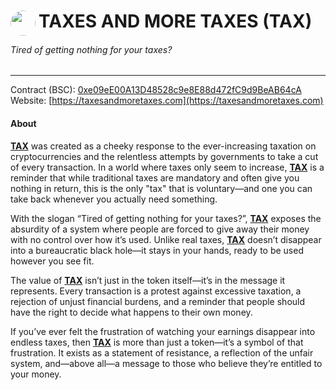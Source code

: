 <h1> 
<img src="./landing/public/taxator.svg"  style="width:40px;float:left;border-radius: 500px;margin-right: 1%"></img> 
TAXES AND MORE TAXES (TAX)
</h1>

###### Tired of getting nothing for your taxes?

---

Contract (BSC): [0xe09eE00A13D48528c9e8E88d472fC9d9BeAB64cA](https://bscscan.com/token/0xe09ee00a13d48528c9e8e88d472fc9d9beab64ca)
<br>Website: [https://taxesandmoretaxes.com](https://taxesandmoretaxes.com)

#### About

**[TAX](https://taxesandmoretaxes.com)** was created as a cheeky response to the ever-increasing taxation on cryptocurrencies and  the relentless attempts by governments to take a cut of every transaction. In a world where taxes only seem to increase, **[TAX](https://taxesandmoretaxes.com)** is a reminder that while traditional taxes are mandatory and often give you nothing in return, this is the only "tax" that is voluntary—and one you can take back whenever you actually need something.

With the slogan “Tired of getting nothing for your taxes?”, **[TAX](https://taxesandmoretaxes.com)** exposes the absurdity of a system where people are forced to give away their money with no control over how it’s used. Unlike real taxes, **[TAX](https://taxesandmoretaxes.com)** doesn’t disappear into a bureaucratic black hole—it stays in your hands, ready to be used however you see fit.

The value of **[TAX](https://taxesandmoretaxes.com)** isn’t just in the token itself—it’s in the message it represents. Every transaction is a protest against excessive taxation, a rejection of unjust financial burdens, and a reminder that people should have the right to decide what happens to their own money.

If you’ve ever felt the frustration of watching your earnings disappear into endless taxes, then **[TAX](https://taxesandmoretaxes.com)** is more than just a token—it’s a symbol of that frustration. It exists as a statement of resistance, a reflection of the unfair system, and—above all—a message to those who believe they’re entitled to your money.
